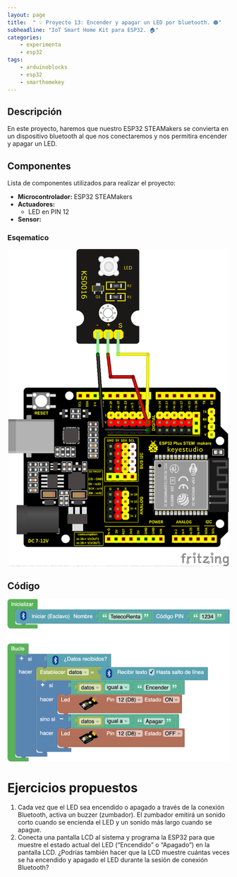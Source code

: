 ```yaml
---
layout: page
title:  " 💡 Proyecto 13: Encender y apagar un LED por bluetooth. 🟠"
subheadline: "IoT Smart Home Kit para ESP32. 🏠"
categories:
    - experimenta
    - esp32
tags:
    - arduinoblocks
    - esp32
    - smarthomekey
---
```


## Descripción
En este proyecto, haremos que nuestro ESP32 STEAMakers se convierta en un dispositivo bluetooth al que nos conectaremos y nos permitira encender y apagar un LED.
## Componentes
Lista de componentes utilizados para realizar el proyecto:
- **Microcontrolador:** ESP32 STEAMakers
- **Actuadores:**
    - LED en PIN 12
- **Sensor:**

### Esqematico 
<p align="center">
    <img src="/images/experimenta/esp32/Proyectos/P01_Esquematico.png" alt="Proyecto 13" width="500"/>
</p>

## Código 
<p align="center">
    <img src="/images/experimenta/esp32/Proyectos/Proyecto13A.png" alt="Proyecto 13" width="700"/>
</p>

# Ejercicios propuestos
1.	Cada vez que el LED sea encendido o apagado a través de la conexión Bluetooth, activa un buzzer (zumbador). El zumbador emitirá un sonido corto cuando se encienda el LED y un sonido más largo cuando se apague.
2.	Conecta una pantalla LCD al sistema y programa la ESP32 para que muestre el estado actual del LED (“Encendido” o “Apagado”) en la pantalla LCD. ¿Podrías también hacer que la LCD muestre cuántas veces se ha encendido y apagado el LED durante la sesión de conexión Bluetooth?
